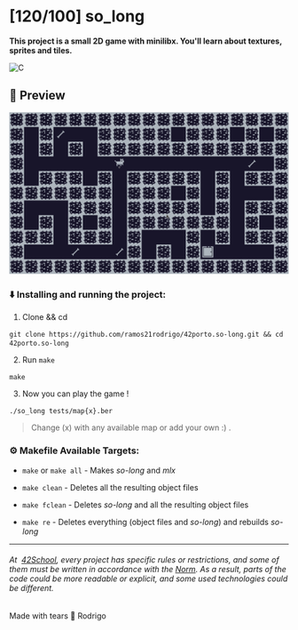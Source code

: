 
# [120/100] so_long
__This project is a small 2D game with minilibx. You'll learn about textures, sprites and tiles.__    

![C](https://img.shields.io/badge/-C-A8B9CC?logo=C&logoColor=fff&style=flat")

## 👀 Preview
![](preview.gif)

### ⬇️ Installing and running the project:
1. Clone && cd
```
git clone https://github.com/ramos21rodrigo/42porto.so-long.git && cd 42porto.so-long
```
2. Run `make`
```
make
```

3. Now you can play the game !

```
./so_long tests/map{x}.ber
```
>  Change (x) with any available map or add your own :) .

### ⚙️ Makefile Available Targets:
- `make` or `make all` - Makes _so-long_ and _mlx_

- `make clean` - Deletes all the resulting object files

- `make fclean` - Deletes _so-long_ and all the resulting object files

- `make re` - Deletes everything (object files and _so-long_) and rebuilds _so-long_

___
###### At  [42School](https://en.wikipedia.org/wiki/42_(school)), every project has specific rules or restrictions, and some of them must be written in accordance with the [Norm](https://github.com/42School/norminette). As a result, parts of the code could be more readable or explicit, and some used technologies could be different.
Made with tears 🥲 Rodrigo
